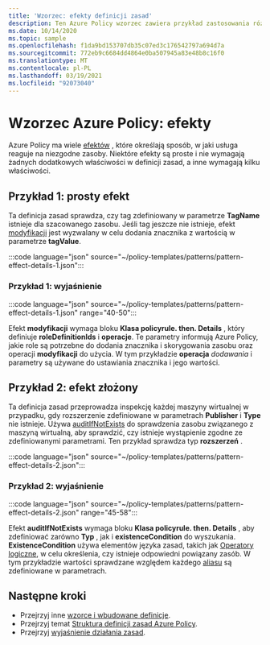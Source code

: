 ```yaml
---
title: 'Wzorzec: efekty definicji zasad'
description: Ten Azure Policy wzorzec zawiera przykład zastosowania różnych efektów definicji zasad.
ms.date: 10/14/2020
ms.topic: sample
ms.openlocfilehash: f1da9bd153707db35c07ed3c176542797a694d7a
ms.sourcegitcommit: 772eb9c6684dd4864e0ba507945a83e48b8c16f0
ms.translationtype: MT
ms.contentlocale: pl-PL
ms.lasthandoff: 03/19/2021
ms.locfileid: "92073040"
---
```

# <a name="azure-policy-pattern-effects"></a>Wzorzec Azure Policy: efekty

Azure Policy ma wiele [efektów](../concepts/effects.md) , które określają sposób, w jaki usługa reaguje na niezgodne zasoby. Niektóre efekty są proste i nie wymagają żadnych dodatkowych właściwości w definicji zasad, a inne wymagają kilku właściwości.

## <a name="sample-1-simple-effect"></a>Przykład 1: prosty efekt

Ta definicja zasad sprawdza, czy tag zdefiniowany w parametrze **TagName** istnieje dla szacowanego zasobu. Jeśli tag jeszcze nie istnieje, efekt [modyfikacji](../concepts/effects.md#modify) jest wyzwalany w celu dodania znacznika z wartością w parametrze **tagValue**.

:::code language="json" source="~/policy-templates/patterns/pattern-effect-details-1.json":::

### <a name="sample-1-explanation"></a>Przykład 1: wyjaśnienie

:::code language="json" source="~/policy-templates/patterns/pattern-effect-details-1.json" range="40-50":::

Efekt **modyfikacji** wymaga bloku **Klasa policyrule. then. Details** , który definiuje **roleDefinitionIds** i **operacje**. Te parametry informują Azure Policy, jakie role są potrzebne do dodania znacznika i skorygowania zasobu oraz operacji **modyfikacji** do użycia. W tym przykładzie **operacja** _dodawania_ i parametry są używane do ustawiania znacznika i jego wartości.

## <a name="sample-2-complex-effect"></a>Przykład 2: efekt złożony

Ta definicja zasad przeprowadza inspekcję każdej maszyny wirtualnej w przypadku, gdy rozszerzenie zdefiniowane w parametrach **Publisher** i **Type** nie istnieje. Używa [auditIfNotExists](../concepts/effects.md#auditifnotexists) do sprawdzenia zasobu związanego z maszyną wirtualną, aby sprawdzić, czy istnieje wystąpienie zgodne ze zdefiniowanymi parametrami. Ten przykład sprawdza typ **rozszerzeń** .

:::code language="json" source="~/policy-templates/patterns/pattern-effect-details-2.json":::

### <a name="sample-2-explanation"></a>Przykład 2: wyjaśnienie

:::code language="json" source="~/policy-templates/patterns/pattern-effect-details-2.json" range="45-58":::

Efekt **auditIfNotExists** wymaga bloku **Klasa policyrule. then. Details** , aby zdefiniować zarówno **Typ** , jak i **existenceCondition** do wyszukania. **ExistenceCondition** używa elementów języka zasad, takich jak [Operatory logiczne](../concepts/definition-structure.md#logical-operators), w celu określenia, czy istnieje odpowiedni powiązany zasób. W tym przykładzie wartości sprawdzane względem każdego [aliasu](../concepts/definition-structure.md#aliases) są zdefiniowane w parametrach.

## <a name="next-steps"></a>Następne kroki

- Przejrzyj inne [wzorce i wbudowane definicje](./index.md).
- Przejrzyj temat [Struktura definicji zasad Azure Policy](../concepts/definition-structure.md).
- Przejrzyj [wyjaśnienie działania zasad](../concepts/effects.md).